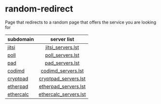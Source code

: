 # random-redirect
Page that redirects to a random page that offers the service you are looking for


| subdomain                                          | server list                                          |
| -------------------------------------------------- |:----------------------------------------------------:|
| [jitsi](https://jitsi.random-redirect.de)          | [jitsi_servers.lst](/res/jitsi_servers.lst)          |
| [poll](https://poll.random-redirect.de)            | [poll_servers.lst](/res/poll_servers.lst)            |
| [pad](https://pad.random-redirect.de)              | [pad_servers.lst](/res/pad_servers.lst)              |
| [codimd](https://codimd.random-redirect.de)        | [codimd_servers.lst](/res/codimd_servers.lst)        |
| [cryptpad](https://cryptpad.random-redirect.de)    | [cryptpad_servers.lst](/res/cryptpad_servers.lst)    |
| [etherpad](https://etherpad.random-redirect.de)    | [etherpad_servers.lst](/res/etherpad_servers.lst)    |
| [ethercalc](https://ethercalc.random-redirect.de)  | [ethercalc_servers.lst](/res/ethercalc_servers.lst)  |
